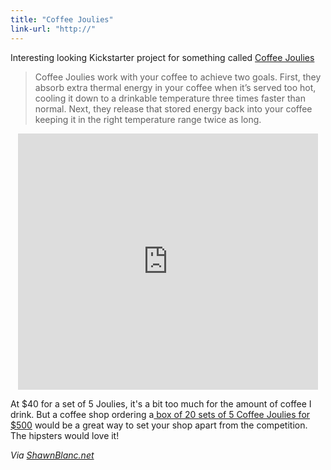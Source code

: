 ```yaml
---
title: "Coffee Joulies"
link-url: "http://"
---
```

<p>Interesting looking Kickstarter project for something called <a href="http://www.kickstarter.com/projects/705847536/coffee-joulies-your-coffee-just-right">Coffee Joulies</a></p>
<blockquote><p>Coffee Joulies work with your coffee to achieve two goals. First, they absorb extra thermal energy in your coffee when it’s served too hot, cooling it down to a drinkable temperature three times faster than normal. Next, they release that stored energy back into your coffee keeping it in the right temperature range twice as long.</p></blockquote>
<div align="center"><iframe frameborder="0" height="410px" src="http://www.kickstarter.com/projects/705847536/coffee-joulies-your-coffee-just-right/widget/video.html" width="480px"></iframe></div>
<p>At $40 for a set of 5 Joulies, it's a bit too much for the amount of coffee I drink. But a coffee shop ordering a<a href="http://www.kickstarter.com/projects/705847536/coffee-joulies-your-coffee-just-right/pledge/new?backing%5Bamount%5D=500.0&backing%5Bbacker_reward_id%5D=148383&clicked_reward=true&logged_in=false"> box of 20 sets of 5 Coffee Joulies for $500</a> would be a great way to set your shop apart from the competition. The hipsters would love it!</p>
<p><em>Via <a href="http://shawnblanc.net/2011/04/coffee-joulies/">ShawnBlanc.net</a></em></p>
